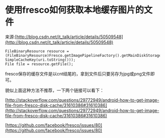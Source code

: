 # 使用fresco如何获取本地缓存图片的文件

来源:[http://blog.csdn.net/it_talk/article/details/50509548](http://blog.csdn.net/it_talk/article/details/50509548)

```
FileBinaryResource resource = (FileBinaryResource)Fresco.getImagePipelineFactory().getMainDiskStorageCache().getResource(new SimpleCacheKey(uri.toString()));
File file = resource.getFile();
```

fresco保存的缓存文件是以cnt结尾的，拿到文件后只要另存为jpg或png文件即可。

貌似上面这种方法不推荐，一下两个链接可以看下： 

[http://stackoverflow.com/questions/29772949/android-how-to-get-image-file-from-fresco-disk-cache/31610386#31610386](http://stackoverflow.com/questions/29772949/android-how-to-get-image-file-from-fresco-disk-cache/31610386#31610386)

[https://github.com/facebook/fresco/issues/80](https://github.com/facebook/fresco/issues/80)